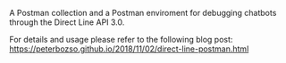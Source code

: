 A Postman collection and a Postman enviroment for debugging chatbots through the Direct Line API 3.0.

For details and usage please refer to the following blog post: https://peterbozso.github.io/2018/11/02/direct-line-postman.html